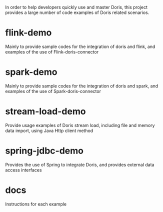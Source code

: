

In order to help developers quickly use and master Doris, this project provides a large number of code examples of Doris related scenarios.

# flink-demo

Mainly to provide sample codes for the integration of doris and flink, and examples of the use of Flink-doris-connector

# spark-demo

Mainly to provide sample codes for the integration of doris and spark, and examples of the use of Spark-doris-connector

# stream-load-demo

Provide usage examples of Doris stream load, including file and memory data import, using Java Http client method

# spring-jdbc-demo

Provides the use of Spring to integrate Doris, and provides external data access interfaces

# docs

Instructions for each example
